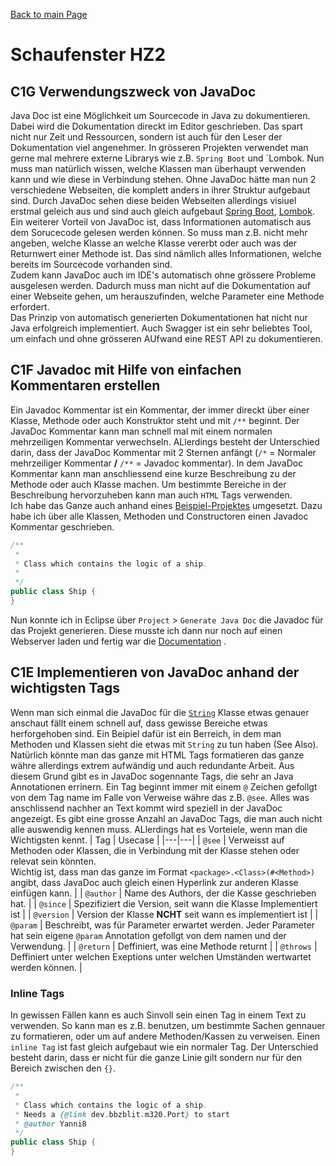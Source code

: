 [Back to main Page](./../../README.md)

# Schaufenster HZ2

## C1G Verwendungszweck von JavaDoc <br/>
Java Doc ist eine Möglichkeit um Sourcecode in Java zu dokumentieren. Dabei wird die Dokumentation direckt im Editor geschrieben. Das spart nicht nur Zeit und Ressourcen, sondern ist auch für den Leser der Dokumentation viel angenehmer. In grösseren Projekten verwendet man gerne mal mehrere externe Librarys wie z.B. `Spring Boot` und `Lombok. Nun muss man natürlich wissen, welche Klassen man überhaupt verwenden kann und wie diese in Verbindung stehen. Ohne JavaDoc hätte man nun 2 verschiedene Webseiten, die komplett anders in ihrer Struktur aufgebaut sind. Durch JavaDoc sehen diese beiden Webseiten allerdings visiuel erstmal geleich aus und sind auch gleich aufgebaut [Spring Boot](https://docs.spring.io/spring-framework/docs/current/javadoc-api/), [Lombok](https://projectlombok.org/api/). <br/>
Ein weiterer Vorteil von JavaDoc ist, dass Informationen automatisch aus dem Sorucecode gelesen werden können. So muss man z.B. nicht mehr angeben, welche Klasse an welche Klasse vererbt oder auch was der Returnwert einer Methode ist. Das sind nämlich alles Informationen, welche bereits im Sourcecode vorhanden sind. <br/>
Zudem kann JavaDoc auch im IDE's automatisch ohne grössere Probleme ausgelesen werden. Dadurch muss man nicht auf die Dokumentation auf einer Webseite gehen, um herauszufinden, welche Parameter eine Methode erfordert. <br/>
Das Prinzip von automatisch generierten Dokumentationen hat nicht nur Java erfolgreich implementiert. Auch Swagger ist ein sehr beliebtes Tool, um einfach und ohne grösseren AUfwand eine REST API zu dokumentieren.

## C1F Javadoc mit Hilfe von einfachen Kommentaren erstellen <br/>
Ein Javadoc Kommentar ist ein Kommentar, der immer direckt über einer Klasse, Methode oder auch Konstruktor steht und mit `/**` beginnt. Der JavaDoc Kommentar kann man schnell mal mit einem normalen mehrzeiligen Kommentar verwechseln. ALlerdings besteht der Unterschied darin, dass der JavaDoc Kommentar mit 2 Sternen anfängt (`/*` = Normaler mehrzeiliger Kommentar **/** `/**` = Javadoc kommentar). In dem JavaDoc Kommentar kann man anschliessend eine kurze Beschreibung zu der Methode oder auch Klasse machen. Um bestimmte Bereiche in der Beschreibung hervorzuheben kann man auch `HTML`  Tags verwenden. <br/>
Ich habe das Ganze auch anhand eines [Beispiel-Projektes](./../07.09.2022/resources/javdoc/dev/bbzbl/m320/package-summary.html) umgesetzt. Dazu habe ich über alle Klassen, Methoden und Constructoren einen Javadoc Kommentar geschrieben.
```java
/**
 * 
 * Class which contains the logic of a ship.
 * 
 */
public class Ship {
}
```
Nun konnte ich in Eclipse über `Project` > `Generate Java Doc` die Javadoc für das Projekt generieren. Diese musste ich dann nur noch auf einen Webserver laden und fertig war die [Documentation](./../07.09.2022/resources/javdoc/dev/bbzbl/m320/package-summary.html) . 
## C1E Implementieren von JavaDoc anhand der wichtigsten Tags
Wenn man sich einmal die JavaDoc für die [`String`](https://docs.oracle.com/javase/7/docs/api/java/lang/String.html) Klasse etwas genauer anschaut fällt einem schnell auf, dass gewisse Bereiche etwas herforgehoben sind. Ein Beipiel dafür ist ein Berreich, in dem man Methoden und Klassen sieht die etwas mit `String` zu tun haben (See Also). Natürlich könnte man das ganze mit HTML Tags formatieren das ganze währe allerdings extrem aufwändig und auch redundante Arbeit. Aus diesem Grund gibt es in JavaDoc sogennante Tags, die sehr an Java Annotationen errinern. Ein Tag beginnt immer mit einem `@` Zeichen gefollgt von dem Tag name im Falle von Verweise währe das z.B. `@see`. Alles was anschlissend nachher an Text kommt wird speziell in der JavaDoc angezeigt. Es gibt eine grosse Anzahl an JavaDoc Tags, die man auch nicht alle auswendig kennen muss. ALlerdings hat es Vorteiele, wenn man die Wichtigsten kennt.
| Tag | Usecase |
|---|---|
| `@see` | Verweisst auf Methoden oder Klassen, die in Verbindung mit der Klasse stehen oder relevat sein könnten. <br/> Wichtig ist, dass man das ganze im Format `<package>.<Class>(#<Method>)` angibt, dass JavaDoc auch gleich einen Hyperlink zur anderen Klasse einfügen kann. |
| `@author` | Name des Authors, der die Kasse geschrieben hat. |
| `@since` | Spezifiziert die Version, seit wann die Klasse Implementiert ist |
| `@version` | Version der Klasse **NCHT** seit wann es implementiert ist |
| `@param` | Beschreibt, was für Parameter erwartet werden. Jeder Parameter hat sein eigene `@param` Annotation gefollgt von dem namen und der Verwendung. |
| `@return` | Deffiniert, was eine Methode returnt |
| `@throws` | Deffiniert unter welchen Exeptions unter welchen Umständen wertwartet werden können. |
<br/>

### Inline Tags
In gewissen Fällen kann es auch Sinvoll sein einen Tag in einem Text zu verwenden. So kann man es z.B. benutzen, um bestimmte Sachen gennauer zu formatieren, oder um auf andere Methoden/Kassen zu verweisen. Einen `inline Tag` ist fast gleich aufgebaut wie ein normaler Tag. Der Unterschied besteht darin, dass er nicht für die ganze Linie gilt sondern nur für den Bereich zwischen den `{}`. 
```java
/**
 * 
 * Class which contains the logic of a ship.
 * Needs a {@link dev.bbzblit.m320.Port} to start
 * @author Yanni8
 */
public class Ship {
}
```
